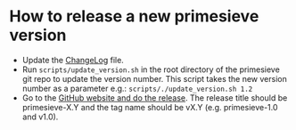 # How to release a new primesieve version

* Update the [ChangeLog](../ChangeLog) file.
* Run ```scripts/update_version.sh``` in the root directory of the primesieve git repo to update the version number. This script takes the new version number as a parameter e.g.: ```scripts/./update_version.sh 1.2```
* Go to the [GitHub website and do the release](https://github.com/kimwalisch/primesieve/releases). The release title should be primesieve-X.Y and the tag name should be vX.Y (e.g. primesieve-1.0 and v1.0).
